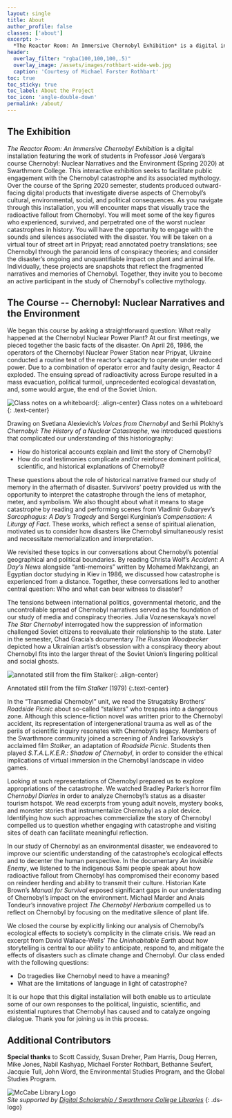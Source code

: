 ```yaml
---
layout: single
title: About
author_profile: false
classes: ['about']
excerpt: >-
  *The Reactor Room: An Immersive Chernobyl Exhibition* is a digital installation featuring the work of students in Professor José Vergara’s course Chernobyl: Nuclear Narratives and the Environment (Spring 2020) at Swarthmore College. This interactive exhibition seeks to facilitate public engagement with the Chernobyl catastrophe and its associated mythology.
header:
  overlay_filter: "rgba(100,100,100,.5)"
  overlay_image: /assets/images/rothbart-wide-web.jpg
  caption: 'Courtesy of Michael Forster Rothbart'
toc: true
toc_sticky: true
toc_label: About the Project
toc_icon: 'angle-double-down'
permalink: /about/
---
```


## The Exhibition

*The Reactor Room: An Immersive Chernobyl Exhibition* is a digital installation featuring the work of students in Professor José Vergara’s course Chernobyl: Nuclear Narratives and the Environment (Spring 2020) at Swarthmore College. This interactive exhibition seeks to facilitate public engagement with the Chernobyl catastrophe and its associated mythology. Over the course of the Spring 2020 semester, students produced outward-facing digital products that investigate diverse aspects of Chernobyl’s cultural, environmental, social, and political consequences. As you navigate through this installation, you will encounter maps that visually trace the radioactive fallout from Chernobyl. You will meet some of the key figures who experienced, survived, and perpetrated one of the worst nuclear catastrophes in history. You will have the opportunity to engage with the sounds and silences associated with the disaster. You will be taken on a virtual tour of street art in Pripyat; read annotated poetry translations; see Chernobyl through the paranoid lens of conspiracy theories; and consider the disaster’s ongoing and unquantifiable impact on plant and animal life. Individually, these projects are snapshots that reflect the fragmented narratives and memories of Chernobyl. Together, they invite you to become an active participant in the study of Chernobyl's collective mythology.

## The Course -- Chernobyl: Nuclear Narratives and the Environment 

We began this course by asking a straightforward question: What really happened at the Chernobyl Nuclear Power Plant? At our first meetings, we pieced together the basic facts of the disaster. On April 26, 1986, the operators of the Chernobyl Nuclear Power Station near Pripyat, Ukraine conducted a routine test of the reactor’s capacity to operate under reduced power. Due to a combination of operator error and faulty design, Reactor 4 exploded. The ensuing spread of radioactivity across Europe resulted in a mass evacuation, political turmoil, unprecedented ecological devastation, and, some would argue, the end of the Soviet Union.

![Class notes on a whiteboard](../assets/images/reasons-3.jpg){: .align-center}
Class notes on a whiteboard
{: .text-center}

Drawing on Svetlana Alexievich’s *Voices from Chernobyl* and Serhii Plokhy’s *Chernobyl: The History of a Nuclear Catastrophe*, we introduced questions that complicated our understanding of this historiography: 

- How do historical accounts explain and limit the story of Chernobyl?  
- How do oral testimonies complicate and/or reinforce dominant political, scientific, and historical explanations of Chernobyl? 

These questions about the role of historical narrative framed our study of memory in the aftermath of disaster. Survivors’ poetry provided us with the opportunity to interpret the catastrophe through the lens of metaphor, meter, and symbolism. We also thought about what it means to stage catastrophe by reading and performing scenes from Vladimir Gubaryev’s *Sarcophagus: A Day’s Tragedy* and Sergei Kurginian’s *Compensation: A Liturgy of Fact*. These works, which reflect a sense of spiritual alienation, motivated us to consider how disasters like Chernobyl simultaneously resist and necessitate memorialization and interpretation. 

We revisited these topics in our conversations about Chernobyl’s potential geographical and political boundaries. By reading Christa Wolf’s *Accident: A Day’s News* alongside “anti-memoirs” written by Mohamed Makhzangi, an Egyptian doctor studying in Kiev in 1986, we discussed how catastrophe is experienced from a distance. Together, these conversations led to another central question: Who and what can bear witness to disaster? 

The tensions between international politics, governmental rhetoric, and the uncontrollable spread of Chernobyl narratives served as the foundation of our study of media and conspiracy theories. Julia Voznesenskaya’s novel *The Star Chernobyl* interrogated how the suppression of information challenged Soviet citizens to reevaluate their relationship to the state. Later in the semester, Chad Gracia’s documentary *The Russian Woodpecker* depicted how a Ukrainian artist’s obsession with a conspiracy theory about Chernobyl fits into the larger threat of the Soviet Union’s lingering political and social ghosts.

![annotated still from the film Stalker](../assets/images/stalker-annotation.jpg){: .align-center}

Annotated still from the film *Stalker* (1979)
{:.text-center}

In the “Transmedial Chernobyl” unit, we read the Strugatsky Brothers’ *Roadside Picnic* about so-called “stalkers” who trespass into a dangerous zone. Although this science-fiction novel was written prior to the Chernobyl accident, its representation of intergenerational trauma as well as of the perils of scientific inquiry resonates with Chernobyl’s legacy. Members of the Swarthmore community joined a screening of Andrei Tarkovsky’s acclaimed film *Stalker*, an adaptation of *Roadside Picnic*. Students then played *S.T.A.L.K.E.R.: Shadow of Chernobyl*, in order to consider the ethical implications of virtual immersion in the Chernobyl landscape in video games. 

Looking at such representations of Chernobyl prepared us to explore appropriations of the catastrophe. We watched Bradley Parker’s horror film *Chernobyl Diaries* in order to analyze Chernobyl’s status as a disaster tourism hotspot. We read excerpts from young adult novels, mystery books, and monster stories that instrumentalize Chernobyl as a plot device. Identifying how such approaches commercialize the story of Chernobyl compelled us to question whether engaging with catastrophe and visiting sites of death can facilitate meaningful reflection. 

In our study of Chernobyl as an environmental disaster, we endeavored to improve our scientific understanding of the catastrophe’s ecological effects and to decenter the human perspective. In the documentary *An Invisible Enemy*, we listened to the indigenous Sámi people speak about how radioactive fallout from Chernobyl has compromised their economy based on reindeer herding and ability to transmit their culture. Historian Kate Brown’s *Manual for Survival* exposed significant gaps in our understanding of Chernobyl’s impact on the environment. Michael Marder and Anais Tondeur’s innovative project *The Chernobyl Herbarium* compelled us to reflect on Chernobyl by focusing on the meditative silence of plant life. 

We closed the course by explicitly linking our analysis of Chernobyl’s ecological effects to society’s complicity in the climate crisis. We read an excerpt from David Wallace-Wells’ *The Uninhabitable Earth* about how storytelling is central to our ability to anticipate, respond to, and mitigate the effects of disasters such as climate change and Chernobyl. Our class ended with the following questions:

- Do tragedies like Chernobyl need to have a meaning?  
- What are the limitations of language in light of catastrophe?

It is our hope that this digital installation will both enable us to articulate some of our own responses to the political, linguistic, scientific, and existential ruptures that Chernobyl has caused and to catalyze ongoing dialogue. Thank you for joining us in this process. 

## Additional Contributors

**Special thanks** to Scott Cassidy, Susan Dreher, Pam Harris, Doug Herren, Mike Jones, Nabil Kashyap, Michael Forster Rothbart, Bethanne Seufert, Jacquie Tull, John Word, the Environmental Studies Program, and the Global Studies Program.

![McCabe Library Logo](../assets/images/LibraryLogo_finalfinal.png)  
*Site supported by [Digital Scholarship / Swarthmore College Libraries](http://ds.swarthmore.edu/)*
{: .ds-logo}
